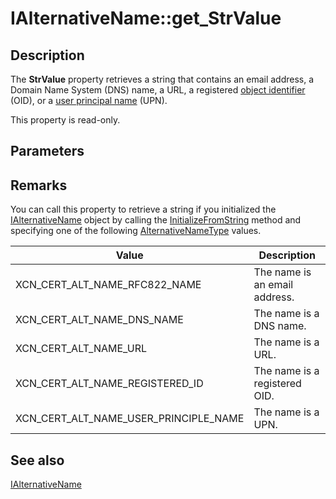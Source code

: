 # IAlternativeName::get_StrValue

## Description

The **StrValue** property retrieves a string that contains an email address, a Domain Name System (DNS) name, a URL, a registered [object identifier](https://learn.microsoft.com/windows/desktop/SecGloss/o-gly) (OID), or a [user principal name](https://learn.microsoft.com/windows/desktop/SecGloss/u-gly) (UPN).

This property is read-only.

## Parameters

## Remarks

You can call this property to retrieve a string if you initialized the [IAlternativeName](https://learn.microsoft.com/windows/desktop/api/certenroll/nn-certenroll-ialternativename) object by calling the [InitializeFromString](https://learn.microsoft.com/windows/desktop/api/certenroll/nf-certenroll-ialternativename-initializefromstring) method and specifying one of the following [AlternativeNameType](https://learn.microsoft.com/windows/desktop/api/certenroll/ne-certenroll-alternativenametype) values.

| Value | Description |
| --- | --- |
| XCN_CERT_ALT_NAME_RFC822_NAME | The name is an email address. |
| XCN_CERT_ALT_NAME_DNS_NAME | The name is a DNS name. |
| XCN_CERT_ALT_NAME_URL | The name is a URL. |
| XCN_CERT_ALT_NAME_REGISTERED_ID | The name is a registered OID. |
| XCN_CERT_ALT_NAME_USER_PRINCIPLE_NAME | The name is a UPN. |

## See also

[IAlternativeName](https://learn.microsoft.com/windows/desktop/api/certenroll/nn-certenroll-ialternativename)